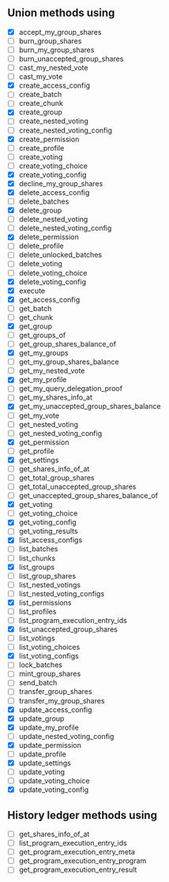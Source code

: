 ## Union methods using

- [x] accept_my_group_shares
- [ ] burn_group_shares
- [ ] burn_my_group_shares
- [ ] burn_unaccepted_group_shares
- [ ] cast_my_nested_vote
- [ ] cast_my_vote
- [x] create_access_config
- [ ] create_batch
- [ ] create_chunk
- [x] create_group
- [ ] create_nested_voting
- [ ] create_nested_voting_config
- [x] create_permission
- [ ] create_profile
- [ ] create_voting
- [ ] create_voting_choice
- [x] create_voting_config
- [x] decline_my_group_shares
- [x] delete_access_config
- [ ] delete_batches
- [x] delete_group
- [ ] delete_nested_voting
- [ ] delete_nested_voting_config
- [x] delete_permission
- [ ] delete_profile
- [ ] delete_unlocked_batches
- [ ] delete_voting
- [ ] delete_voting_choice
- [x] delete_voting_config
- [x] execute
- [x] get_access_config
- [ ] get_batch
- [ ] get_chunk
- [x] get_group
- [ ] get_groups_of
- [ ] get_group_shares_balance_of
- [x] get_my_groups
- [ ] get_my_group_shares_balance
- [ ] get_my_nested_vote
- [x] get_my_profile
- [ ] get_my_query_delegation_proof
- [ ] get_my_shares_info_at
- [x] get_my_unaccepted_group_shares_balance
- [ ] get_my_vote
- [ ] get_nested_voting
- [ ] get_nested_voting_config
- [x] get_permission
- [ ] get_profile
- [x] get_settings
- [ ] get_shares_info_of_at
- [ ] get_total_group_shares
- [ ] get_total_unaccepted_group_shares
- [ ] get_unaccepted_group_shares_balance_of
- [x] get_voting
- [ ] get_voting_choice
- [x] get_voting_config
- [ ] get_voting_results
- [x] list_access_configs
- [ ] list_batches
- [ ] list_chunks
- [x] list_groups
- [ ] list_group_shares
- [ ] list_nested_votings
- [ ] list_nested_voting_configs
- [x] list_permissions
- [ ] list_profiles
- [ ] list_program_execution_entry_ids
- [x] list_unaccepted_group_shares
- [ ] list_votings
- [ ] list_voting_choices
- [x] list_voting_configs
- [ ] lock_batches
- [ ] mint_group_shares
- [ ] send_batch
- [ ] transfer_group_shares
- [ ] transfer_my_group_shares
- [x] update_access_config
- [x] update_group
- [x] update_my_profile
- [ ] update_nested_voting_config
- [x] update_permission
- [ ] update_profile
- [x] update_settings
- [ ] update_voting
- [ ] update_voting_choice
- [x] update_voting_config

## History ledger methods using

- [ ] get_shares_info_of_at
- [ ] list_program_execution_entry_ids
- [ ] get_program_execution_entry_meta
- [ ] get_program_execution_entry_program
- [ ] get_program_execution_entry_result
